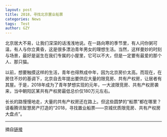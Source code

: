 ```yaml
---
layout: post
title: 2018，寻找北京置业船票
categories: News
tags:  Test
author: GZY
---
```


北京居大不易，让我们深深的话浅浅地说。在一路向寒的季节里，有人问你粥可温，有人与你立黄昏，这是很多漂泊青年男女的理想生活。当然，这样曼妙的时刻与场景，最好是诞生在我们专属的小屋里，它可以不大，但是一定要有最爱的那个人、那只猫。

以前，想要触摸这样的生活，青年也得熬成中年，因为北京房价太高。而现在，在房住不炒的基调下，北京自去年提出要供应大量的限竞房、共有产权房，让居者有其屋。于是，2018年成为了青年梦想实现的元年，一大波限竞房、共有产权房袭来，当中朝阳区某共有产权房最低总价仅180万元左右。

长长的路慢慢地走，大量的共有产权房还在路上。但这些圆梦的“船票”都在哪里？请看腾讯智慧房产打造的“2018，寻找置业船票――京城优质限竞房、共有产权房大盘点”。

*****

摘自[链接](https://house.qq.com/cross/20181115/6DUH95P0.html)